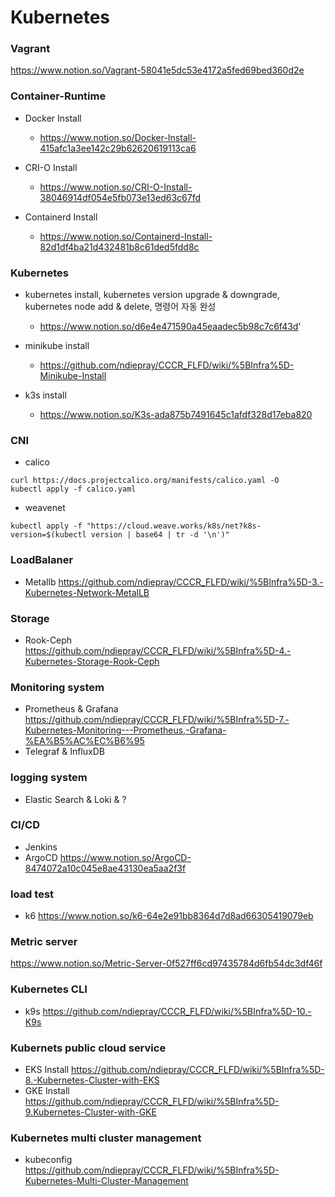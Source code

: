 # Kubernetes
### Vagrant
https://www.notion.so/Vagrant-58041e5dc53e4172a5fed69bed360d2e

### Container-Runtime
- Docker Install
  - https://www.notion.so/Docker-Install-415afc1a3ee142c29b62620619113ca6

- CRI-O Install
  - https://www.notion.so/CRI-O-Install-38046914df054e5fb073e13ed63c67fd

- Containerd Install
  - https://www.notion.so/Containerd-Install-82d1df4ba21d432481b8c61ded5fdd8c

### Kubernetes
- kubernetes install, kubernetes version upgrade & downgrade, kubernetes node add & delete, 명령어 자동 완성
  - https://www.notion.so/d6e4e471590a45eaadec5b98c7c6f43d'

- minikube install
  - https://github.com/ndiepray/CCCR_FLFD/wiki/%5BInfra%5D-Minikube-Install

- k3s install
  - https://www.notion.so/K3s-ada875b7491645c1afdf328d17eba820

### CNI 
- calico
```
curl https://docs.projectcalico.org/manifests/calico.yaml -O
kubectl apply -f calico.yaml
```
- weavenet
```
kubectl apply -f "https://cloud.weave.works/k8s/net?k8s-version=$(kubectl version | base64 | tr -d '\n')"
```
### LoadBalaner
- Metallb
https://github.com/ndiepray/CCCR_FLFD/wiki/%5BInfra%5D-3.-Kubernetes-Network-MetalLB

### Storage
- Rook-Ceph 
https://github.com/ndiepray/CCCR_FLFD/wiki/%5BInfra%5D-4.-Kubernetes-Storage-Rook-Ceph

### Monitoring system
- Prometheus & Grafana
https://github.com/ndiepray/CCCR_FLFD/wiki/%5BInfra%5D-7.-Kubernetes-Monitoring---Prometheus,-Grafana-%EA%B5%AC%EC%B6%95
- Telegraf & InfluxDB

### logging system
- Elastic Search & Loki & ?

### CI/CD
- Jenkins
- ArgoCD
https://www.notion.so/ArgoCD-8474072a10c045e8ae43130ea5aa2f3f

### load test
- k6
https://www.notion.so/k6-64e2e91bb8364d7d8ad66305419079eb

### Metric server
https://www.notion.so/Metric-Server-0f527ff6cd97435784d6fb54dc3df46f

### Kubernetes CLI
- k9s
https://github.com/ndiepray/CCCR_FLFD/wiki/%5BInfra%5D-10.-K9s

### Kubernets public cloud service
- EKS Install
https://github.com/ndiepray/CCCR_FLFD/wiki/%5BInfra%5D-8.-Kubernetes-Cluster-with-EKS
- GKE Install
https://github.com/ndiepray/CCCR_FLFD/wiki/%5BInfra%5D-9.Kubernetes-Cluster-with-GKE

### Kubernetes multi cluster management
- kubeconfig
https://github.com/ndiepray/CCCR_FLFD/wiki/%5BInfra%5D-Kubernetes-Multi-Cluster-Management
